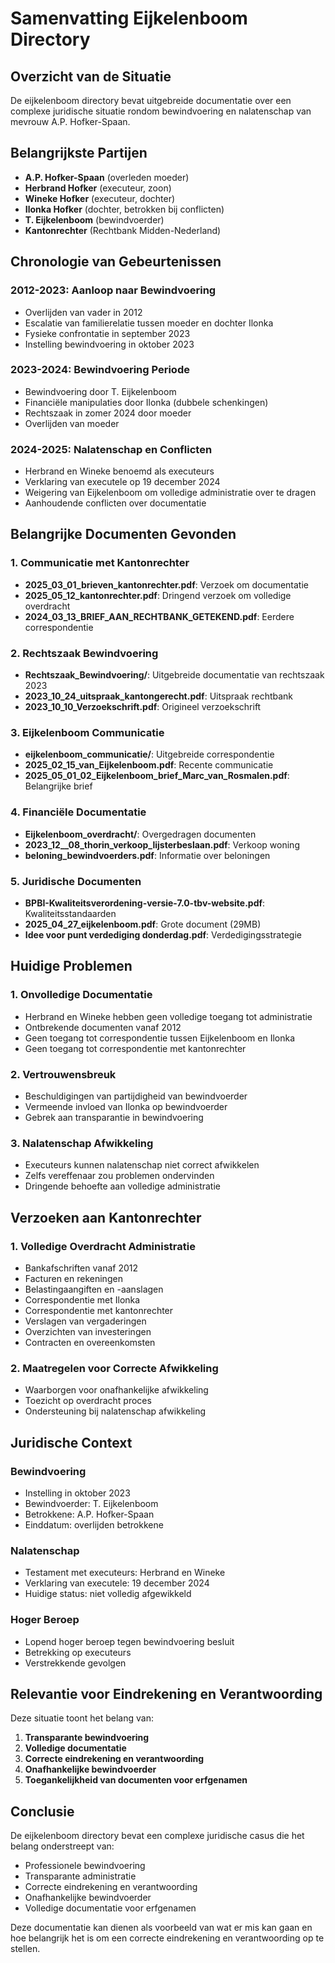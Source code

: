 # Samenvatting Eijkelenboom Directory

## Overzicht van de Situatie

De eijkelenboom directory bevat uitgebreide documentatie over een complexe juridische situatie rondom bewindvoering en nalatenschap van mevrouw A.P. Hofker-Spaan.

## Belangrijkste Partijen

- **A.P. Hofker-Spaan** (overleden moeder)
- **Herbrand Hofker** (executeur, zoon)
- **Wineke Hofker** (executeur, dochter)
- **Ilonka Hofker** (dochter, betrokken bij conflicten)
- **T. Eijkelenboom** (bewindvoerder)
- **Kantonrechter** (Rechtbank Midden-Nederland)

## Chronologie van Gebeurtenissen

### 2012-2023: Aanloop naar Bewindvoering
- Overlijden van vader in 2012
- Escalatie van familierelatie tussen moeder en dochter Ilonka
- Fysieke confrontatie in september 2023
- Instelling bewindvoering in oktober 2023

### 2023-2024: Bewindvoering Periode
- Bewindvoering door T. Eijkelenboom
- Financiële manipulaties door Ilonka (dubbele schenkingen)
- Rechtszaak in zomer 2024 door moeder
- Overlijden van moeder

### 2024-2025: Nalatenschap en Conflicten
- Herbrand en Wineke benoemd als executeurs
- Verklaring van executele op 19 december 2024
- Weigering van Eijkelenboom om volledige administratie over te dragen
- Aanhoudende conflicten over documentatie

## Belangrijke Documenten Gevonden

### 1. Communicatie met Kantonrechter
- **2025_03_01_brieven_kantonrechter.pdf**: Verzoek om documentatie
- **2025_05_12_kantonrechter.pdf**: Dringend verzoek om volledige overdracht
- **2024_03_13_BRIEF_AAN_RECHTBANK_GETEKEND.pdf**: Eerdere correspondentie

### 2. Rechtszaak Bewindvoering
- **Rechtszaak_Bewindvoering/**: Uitgebreide documentatie van rechtszaak 2023
- **2023_10_24_uitspraak_kantongerecht.pdf**: Uitspraak rechtbank
- **2023_10_10_Verzoekschrift.pdf**: Origineel verzoekschrift

### 3. Eijkelenboom Communicatie
- **eijkelenboom_communicatie/**: Uitgebreide correspondentie
- **2025_02_15_van_Eijkelenboom.pdf**: Recente communicatie
- **2025_05_01_02_Eijkelenboom_brief_Marc_van_Rosmalen.pdf**: Belangrijke brief

### 4. Financiële Documentatie
- **Eijkelenboom_overdracht/**: Overgedragen documenten
- **2023_12__08_thorin_verkoop_lijsterbeslaan.pdf**: Verkoop woning
- **beloning_bewindvoerders.pdf**: Informatie over beloningen

### 5. Juridische Documenten
- **BPBI-Kwaliteitsverordening-versie-7.0-tbv-website.pdf**: Kwaliteitsstandaarden
- **2025_04_27_eijkelenboom.pdf**: Grote document (29MB)
- **Idee voor punt verdediging donderdag.pdf**: Verdedigingsstrategie

## Huidige Problemen

### 1. Onvolledige Documentatie
- Herbrand en Wineke hebben geen volledige toegang tot administratie
- Ontbrekende documenten vanaf 2012
- Geen toegang tot correspondentie tussen Eijkelenboom en Ilonka
- Geen toegang tot correspondentie met kantonrechter

### 2. Vertrouwensbreuk
- Beschuldigingen van partijdigheid van bewindvoerder
- Vermeende invloed van Ilonka op bewindvoerder
- Gebrek aan transparantie in bewindvoering

### 3. Nalatenschap Afwikkeling
- Executeurs kunnen nalatenschap niet correct afwikkelen
- Zelfs vereffenaar zou problemen ondervinden
- Dringende behoefte aan volledige administratie

## Verzoeken aan Kantonrechter

### 1. Volledige Overdracht Administratie
- Bankafschriften vanaf 2012
- Facturen en rekeningen
- Belastingaangiften en -aanslagen
- Correspondentie met Ilonka
- Correspondentie met kantonrechter
- Verslagen van vergaderingen
- Overzichten van investeringen
- Contracten en overeenkomsten

### 2. Maatregelen voor Correcte Afwikkeling
- Waarborgen voor onafhankelijke afwikkeling
- Toezicht op overdracht proces
- Ondersteuning bij nalatenschap afwikkeling

## Juridische Context

### Bewindvoering
- Instelling in oktober 2023
- Bewindvoerder: T. Eijkelenboom
- Betrokkene: A.P. Hofker-Spaan
- Einddatum: overlijden betrokkene

### Nalatenschap
- Testament met executeurs: Herbrand en Wineke
- Verklaring van executele: 19 december 2024
- Huidige status: niet volledig afgewikkeld

### Hoger Beroep
- Lopend hoger beroep tegen bewindvoering besluit
- Betrekking op executeurs
- Verstrekkende gevolgen

## Relevantie voor Eindrekening en Verantwoording

Deze situatie toont het belang van:
1. **Transparante bewindvoering**
2. **Volledige documentatie**
3. **Correcte eindrekening en verantwoording**
4. **Onafhankelijke bewindvoerder**
5. **Toegankelijkheid van documenten voor erfgenamen**

## Conclusie

De eijkelenboom directory bevat een complexe juridische casus die het belang onderstreept van:
- Professionele bewindvoering
- Transparante administratie
- Correcte eindrekening en verantwoording
- Onafhankelijke bewindvoerder
- Volledige documentatie voor erfgenamen

Deze documentatie kan dienen als voorbeeld van wat er mis kan gaan en hoe belangrijk het is om een correcte eindrekening en verantwoording op te stellen. 